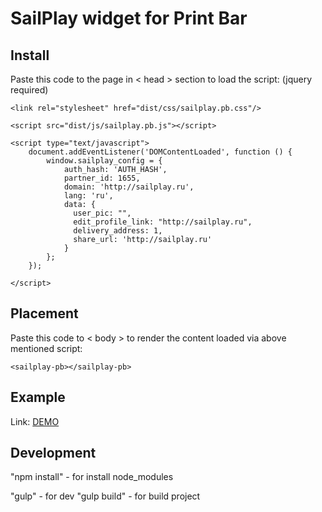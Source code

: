 # SailPlay widget for Print Bar

## Install
Paste this code to the page in < head > section to load the script:
(jquery required)
    
    <link rel="stylesheet" href="dist/css/sailplay.pb.css"/>
    
    <script src="dist/js/sailplay.pb.js"></script>
    
    <script type="text/javascript">
        document.addEventListener('DOMContentLoaded', function () {
            window.sailplay_config = {
                auth_hash: 'AUTH_HASH',
                partner_id: 1655,
                domain: 'http://sailplay.ru',
                lang: 'ru',
                data: {
                  user_pic: "",
                  edit_profile_link: "http://sailplay.ru",
                  delivery_address: 1,
                  share_url: 'http://sailplay.ru'
                }
            };
        });

    </script>


## Placement
Paste this code to < body > to render the content loaded via above mentioned script:

    <sailplay-pb></sailplay-pb>

## Example

Link: [DEMO](http://cabinets.sailplay.ru/printbar/ "Demo")

## Development

"npm install" - for install node_modules

"gulp" - for dev
"gulp build" - for build project